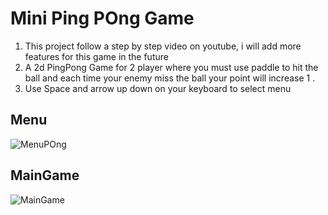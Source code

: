 # Mini Ping POng Game
1. This project follow  a step by step video on youtube, 
i will add more features for this game in the future
2. A 2d PingPong Game for 2 player  where you must use paddle to hit the ball and
each time your enemy miss the ball your point will increase 1 .
3. Use Space and arrow up down on your keyboard to select menu
## Menu
![MenuPOng](https://user-images.githubusercontent.com/70306842/111444125-9f940e80-873c-11eb-9975-fe76bbb0c588.png)





## MainGame 
![MainGame](https://user-images.githubusercontent.com/70306842/111444196-b3d80b80-873c-11eb-966a-9dc1c84fae44.png)
